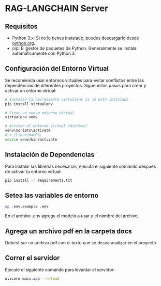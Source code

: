 # RAG-LANGCHAIN Server

## Requisitos 
- Python 3.x: Si no lo tienes instalado, puedes descargarlo desde [python.org](https://www.python.org/downloads/).
- pip: El gestor de paquetes de Python. Generalmente se instala automáticamente con Python 3.

## Configuración del Entorno Virtual

Se recomienda usar entornos virtuales para evitar conflictos entre las dependencias de diferentes proyectos. Sigue estos pasos para crear y activar un entorno virtual:

```bash
# Instalar la herramienta virtualenv si no está instalada
pip install virtualenv

# Crear un nuevo entorno virtual
virtualenv venv

# Activar el entorno virtual (Windows)
venv\Scripts\activate
# o (Linux/macOS)
source venv/bin/activate
```

## Instalación de Dependencias
Para instalar las librerías necesarias, ejecuta el siguiente comando después de activar tu entorno virtual:
```bash
pip install -r requirements.txt
```

## Setea las variables de entorno
```bash
cp .env.example .env
```

En el archivo .env agrega el modelo a usar y el nombre del archivo.


## Agrega un archivo pdf en la carpeta docs

Deberá ser un archivo pdf con el texto que se desea analizar en el proyecto

## Correr el servidor

Ejecute el siguiente comando para levantar el servidor:
```bash
uvicorn main:app --reload
```
